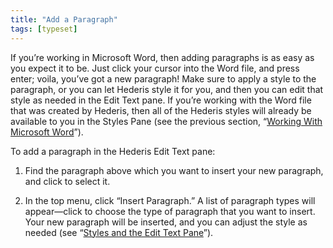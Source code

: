 ```yaml
---
title: "Add a Paragraph"
tags: [typeset]
---
```

 
<html><body><section data-type="chapter" class="hsecchapter" data-hederis-type="hsecchapter" id="add-a-paragraph" data-pi-attrs="id: add-a-paragraph; data-tags: typeset;" role="doc-chapter" data-tags="typeset" data-author-name=" " data-book-title=" " title="Add a Paragraph"><p class="hblkp" data-hederis-type="hblkp" id="pVs26vDT4">If you&#8217;re working in Microsoft Word, then adding paragraphs is as easy as you expect it to be. Just click your cursor into the Word file, and press enter; voila, you&#8217;ve got a new paragraph! Make sure to apply a style to the paragraph, or you can let Hederis style it for you, and then you can edit that style as needed in the Edit Text pane. If you&#8217;re working with the Word file that was created by Hederis, then all of the Hederis styles will already be available to you in the Styles Pane (see the previous section, &#8220;<a href="{% link _docs/fine-tune-styles.md %}" class="hspana" data-hederis-type="hspana" id="p5auv6g9w">Working With Microsoft Word</a>&#8221;).</p><p class="hblkp" data-hederis-type="hblkp" id="pqqYqBOqD">To add a paragraph in the Hederis Edit Text pane:</p><ol class="hwprnumlist" data-hederis-type="hwprnumlist" id="psWXh2Jn8"><li class="hblkoli" data-hederis-type="hblkoli" id="liYenA7qlg"><p class="hblkoli" data-hederis-type="hblklip" id="ps78iNOae">Find the paragraph above which you want to insert your new paragraph, and click to select it.</p></li><li class="hblkoli" data-hederis-type="hblkoli" id="lic8mhNGwy"><p class="hblkoli" data-hederis-type="hblklip" id="pYDDWk5pA">In the top menu, click &#8220;Insert Paragraph.&#8221; A list of paragraph types will appear&#8212;click to choose the type of paragraph that you want to insert. Your new paragraph will be inserted, and you can adjust the style as needed (see &#8220;<a href="{% link _docs/edit-text-mode.md %}" class="hspana" data-hederis-type="hspana" id="pnuAUtWa6">Styles and the Edit Text Pane</a>&#8221;).</p></li></ol></section></body></html>
